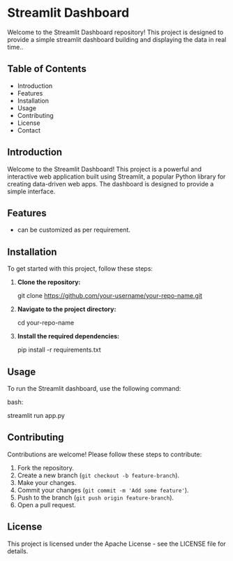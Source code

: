 
# Streamlit Dashboard

Welcome to the Streamlit Dashboard repository! This project is designed to provide a simple streamlit dashboard building and displaying the data in real time..

## Table of Contents

- Introduction
- Features
- Installation
- Usage
- Contributing
- License
- Contact

## Introduction

Welcome to the Streamlit Dashboard! This project is a powerful and interactive web application built using Streamlit, a popular Python library for creating data-driven web apps. The dashboard is designed to provide a simple interface.

## Features

- can be customized as per requirement.

## Installation

To get started with this project, follow these steps:

1. **Clone the repository:**

   
    git clone https://github.com/your-username/your-repo-name.git
    

2. **Navigate to the project directory:**

   
    cd your-repo-name
   

3. **Install the required dependencies:**

   
    pip install -r requirements.txt
   

## Usage

To run the Streamlit dashboard, use the following command:

bash:

streamlit run app.py



## Contributing

Contributions are welcome! Please follow these steps to contribute:

1. Fork the repository.
2. Create a new branch (`git checkout -b feature-branch`).
3. Make your changes.
4. Commit your changes (`git commit -m 'Add some feature'`).
5. Push to the branch (`git push origin feature-branch`).
6. Open a pull request.

## License

This project is licensed under the Apache License - see the LICENSE file for details.


